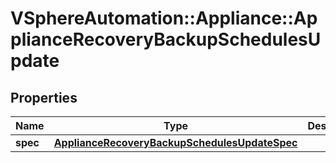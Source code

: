 # VSphereAutomation::Appliance::ApplianceRecoveryBackupSchedulesUpdate

## Properties
Name | Type | Description | Notes
------------ | ------------- | ------------- | -------------
**spec** | [**ApplianceRecoveryBackupSchedulesUpdateSpec**](ApplianceRecoveryBackupSchedulesUpdateSpec.md) |  | [optional] 


